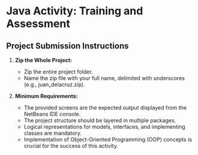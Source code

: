 # Java Activity: Training and Assessment

## Project Submission Instructions

1. **Zip the Whole Project:**
   - Zip the entire project folder.
   - Name the zip file with your full name, delimited with underscores (e.g., juan_delacruz.zip).

2. **Minimum Requirements:**
   - The provided screens are the expected output displayed from the NetBeans IDE console.
   - The project structure should be layered in multiple packages.
   - Logical representations for models, interfaces, and implementing classes are mandatory.
   - Implementation of Object-Oriented Programming (OOP) concepts is crucial for the success of this activity.

